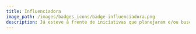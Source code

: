 ```yaml
---
title: Influenciadora
image_path: /images/badges_icons/badge-influenciadora.png
description: Já esteve à frente de iniciativas que planejaram e/ou buscaram aprimorar as políticas públicas locais, como grupos de governo aberto, conselhos, regulamentação de leis e comprometimento de candidatos com causas de inovação cívica co-criadas no âmbito da rede.
---
```

